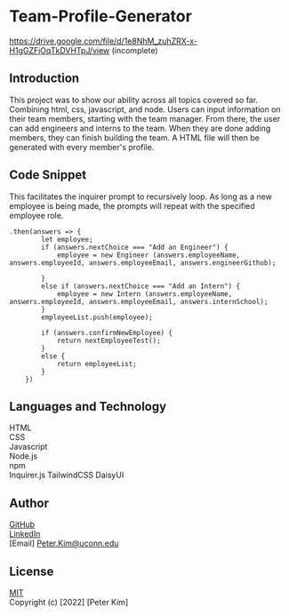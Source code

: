 # Team-Profile-Generator

https://drive.google.com/file/d/1e8NhM_zuhZRX-x-H1gGZFjOqTkDVHTpJ/view (incomplete)

## Introduction
This project was to show our ability across all topics covered so far. Combining html, css, javascript, and node.
Users can input information on their team members, starting with the team manager. From there, the user can add engineers and interns to the team.
When they are done adding members, they can finish building the team. A HTML file will then be generated with every member's profile.

## Code Snippet
This facilitates the inquirer prompt to recursively loop.
As long as a new employee is being made, the prompts will repeat with the specified employee role.
```
.then(answers => {
        let employee;
        if (answers.nextChoice === "Add an Engineer") {
            employee = new Engineer (answers.employeeName, answers.employeeId, answers.employeeEmail, answers.engineerGithub);

        }
        else if (answers.nextChoice === "Add an Intern") {
            employee = new Intern (answers.employeeName, answers.employeeId, answers.employeeEmail, answers.internSchool);
        }
        employeeList.push(employee);

        if (answers.confirmNewEmployee) {
            return nextEmployeeTest();
        }
        else {
            return employeeList;
        }
    })
```

## Languages and Technology
HTML<br>
CSS<br>
Javascript<br>
Node.js<br>
npm<br>
Inquirer.js
TailwindCSS
DaisyUI

## Author
[GitHub](https://github.com/PeterKim89)<br>
[LinkedIn](www.linkedin.com/in/peter-kim89)<br>
[Email] Peter.Kim@uconn.edu

## License
[MIT](https://choosealicense.com/licenses/mit/)<br>
Copyright (c) [2022] [Peter Kim]